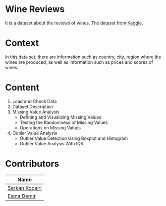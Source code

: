 # Wine Reviews
It is a dataset about the reviews of wines. The dataset from [Kaggle](https://www.kaggle.com/zynicide/wine-reviews).

# Context
In this data set, there are information such as country, city, region where the wines are produced, as well as information such as prices and scores of wines.

# Content
1. Load and Check Data
2. Dataset Description
3. Missing Value Analysis
   * Defining and Visualizing Missing Values
   * Testing the Randomness of Missing Values
   * Operations on Missing Values
4. Outlier Value Analysis
   * Outlier Value Detection Using Boxplot and Histogram
   * Outlier Value Analysis With IQR
      
# Contributors
|Name     |
|---------|
|[Serkan Kocairi](https://github.com/kocairiserkan)
|[Esma Demir](https://github.com/esmademir)